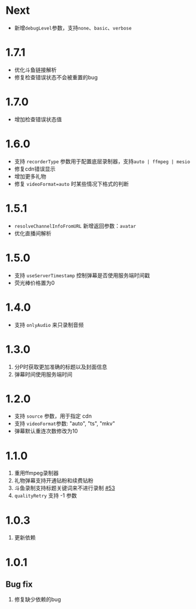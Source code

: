 # Next

- 新增`debugLevel`参数，支持`none`、`basic`、`verbose`

# 1.7.1

- 优化斗鱼链接解析
- 修复检查错误状态不会被重置的bug

# 1.7.0

- 增加检查错误状态值

# 1.6.0

- 支持 `recorderType` 参数用于配置底层录制器，支持`auto | ffmpeg | mesio`
- 修复cdn错误显示
- 增加更多礼物
- 修复 `videoFormat=auto` 时某些情况下格式的判断

# 1.5.1

- `resolveChannelInfoFromURL` 新增返回参数：`avatar`
- 优化直播间解析

# 1.5.0

- 支持 `useServerTimestamp` 控制弹幕是否使用服务端时间戳
- 荧光棒价格置为0

# 1.4.0

- 支持 `onlyAudio` 来只录制音频

# 1.3.0

1. 分P时获取更加准确的标题以及封面信息
2. 弹幕时间使用服务端时间

# 1.2.0

- 支持 `source` 参数，用于指定 cdn
- 支持 `videoFormat`参数: "auto", "ts", "mkv"
- 弹幕默认重连次数修改为10

# 1.1.0

1. 重用ffmpeg录制器
2. 礼物弹幕支持开通钻粉和续费钻粉
3. 斗鱼录制支持标题关键词来不进行录制 [#53](https://github.com/renmu123/biliLive-tools/pull/53)
4. `qualityRetry` 支持 -1 参数

# 1.0.3

1. 更新依赖

# 1.0.1

## Bug fix

1. 修复缺少依赖的bug

